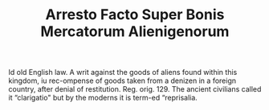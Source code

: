 ---
title: Arresto Facto Super Bonis Mercatorum Alienigenorum
permalink: "/definitions/arresto-facto-super-bonis-mercatorum-alienigenorum.html"
body: Id old English law. A writ against the goods of aliens found within this kingdom,
  iu rec-ompense of goods taken from a denizen in a foreign country, after denial
  of restitution. Reg. orig. 129. The ancient civilians called it “clarigatio" but
  by the moderns it is term-ed “reprisalia.
published_at: '2018-07-07'
layout: post
---